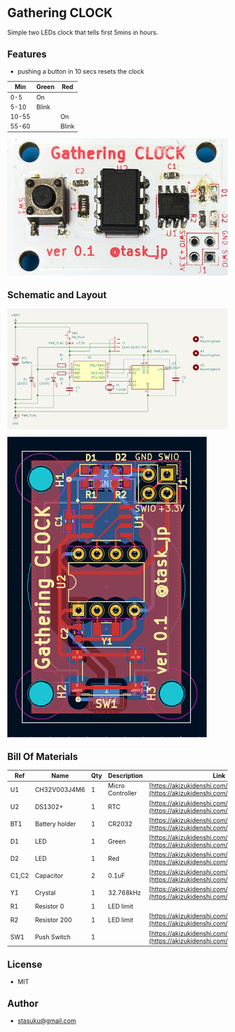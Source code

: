 # Gathering CLOCK

Simple two LEDs clock that tells first 5mins in hours.

## Features
* pushing a button in 10 secs resets the clock

|Min|Green|Red|
|---|-----|---|
|0-5|On||
|5-10|Blink||
|10-55||On|
|55-60||Blink|

![photo](./resources/photo_v0.1.jpg)

## Schematic and Layout

![schmatic](./resources/sch_v0.1.png)

![layout](./resources/pcb_v0.1.png)

## Bill Of Materials
|Ref|Name|Qty|Description|Link|
|---|----|---|-----------|----|
|U1|CH32V003J4M6|1|Micro Controller|[https://akizukidenshi.com/catalog/g/g118062/](https://akizukidenshi.com/catalog/g/g118062/)|
|U2|DS1302+|1|RTC|[https://akizukidenshi.com/catalog/g/g113634/](https://akizukidenshi.com/catalog/g/g113634/)|
|BT1|Battery holder|1|CR2032|[https://akizukidenshi.com/catalog/g/g112908/](https://akizukidenshi.com/catalog/g/g112908/)|
|D1|LED|1|Green|[https://akizukidenshi.com/catalog/g/g106417/](https://akizukidenshi.com/catalog/g/g106417/)|
|D2|LED|1|Red|[https://akizukidenshi.com/catalog/g/g103978/](https://akizukidenshi.com/catalog/g/g103978/)|
|C1,C2|Capacitor|2|0.1uF|[https://akizukidenshi.com/catalog/g/g113374/](https://akizukidenshi.com/catalog/g/g113374/)|
|Y1|Crystal|1|32.768kHz|[https://akizukidenshi.com/catalog/g/g107195/](https://akizukidenshi.com/catalog/g/g107195/)|
|R1|Resistor 0|1|LED limit||
|R2|Resistor 200|1|LED limit|[https://akizukidenshi.com/catalog/g/g106201/](https://akizukidenshi.com/catalog/g/g106201/)|
|SW1|Push Switch|1||[https://akizukidenshi.com/catalog/g/g115969/](https://akizukidenshi.com/catalog/g/g115969/)|

## License
* MIT

## Author
* stasuku@gmail.com
